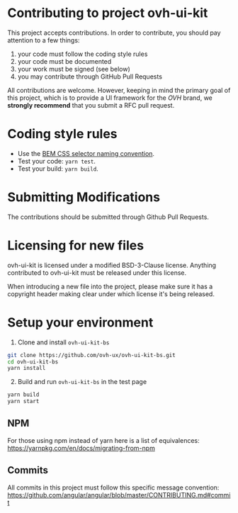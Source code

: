 # Contributing to project ovh-ui-kit

This project accepts contributions. In order to contribute, you should
pay attention to a few things:

1. your code must follow the coding style rules
2. your code must be documented
3. your work must be signed (see below)
4. you may contribute through GitHub Pull Requests

All contributions are welcome. However, keeping in mind the primary goal
of this project, which is to provide a UI framework for the _OVH_ brand, we
**strongly recommend** that you submit a RFC pull request.

# Coding style rules

* Use the [BEM CSS selector naming convention](https://en.bem.info/methodology/naming-convention/).
* Test your code: `yarn test`.
* Test your build: `yarn build`.

# Submitting Modifications

The contributions should be submitted through Github Pull Requests.

# Licensing for new files

ovh-ui-kit is licensed under a modified BSD-3-Clause license. Anything
contributed to ovh-ui-kit must be released under this license.

When introducing a new file into the project, please make sure it has a
copyright header making clear under which license it's being released.

# Setup your environment

1. Clone and install `ovh-ui-kit-bs`

```bash
git clone https://github.com/ovh-ux/ovh-ui-kit-bs.git
cd ovh-ui-kit-bs
yarn install
```

2. Build and run `ovh-ui-kit-bs` in the test page

```bash
yarn build
yarn start
```

## NPM

For those using npm instead of yarn here is a list of equivalences: <https://yarnpkg.com/en/docs/migrating-from-npm>

## Commits

All commits in this project must follow this specific message convention: <https://github.com/angular/angular/blob/master/CONTRIBUTING.md#commit>

